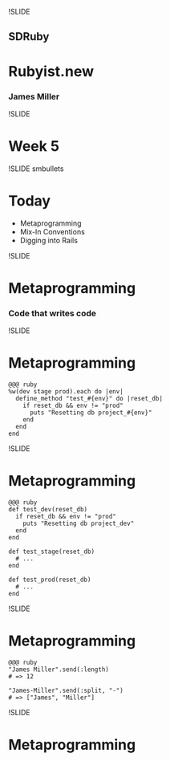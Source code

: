 !SLIDE

## SDRuby ##

# Rubyist.new #

### James Miller ###

!SLIDE

# Week 5 #

!SLIDE smbullets

# Today #

* Metaprogramming
* Mix-In Conventions
* Digging into Rails

!SLIDE

# Metaprogramming #
### Code that writes code ###


!SLIDE

# Metaprogramming #

	@@@ ruby
	%w(dev stage prod).each do |env|
	  define_method "test_#{env}" do |reset_db|
	    if reset_db && env != "prod"
	      puts "Resetting db project_#{env}"
	    end
	  end
	end

!SLIDE

# Metaprogramming #

	@@@ ruby
	def test_dev(reset_db)
	  if reset_db && env != "prod"
	    puts "Resetting db project_dev"
	  end
	end

	def test_stage(reset_db)
	  # ...
	end

	def test_prod(reset_db)
	  # ...
	end

!SLIDE

# Metaprogramming #

	@@@ ruby
	"James Miller".send(:length)
	# => 12

	"James-Miller".send(:split, "-")
	# => ["James", "Miller"]

!SLIDE

# Metaprogramming #
